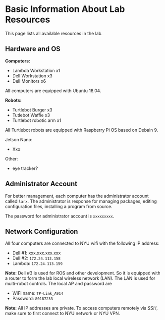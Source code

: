 # Basic Information About Lab Resources

This page lists all available resources in the lab.



## Hardware and OS

**Computers:**

- Lambda Workstation x1
- Dell Workstation x3
- Dell Monitors x6

All computers are equipped with Ubuntu 18.04.



**Robots:**

- Turtlebot Burger x3
- Tutlebot Waffle x3
- Turtlebot robotic arm x1

All Turtlebot robots are equipped with  Raspberry Pi OS based on Debain 9.



Jetson Nano:

- Xxx

Other:

- eye tracker?



## Administrator Account

For better management, each computer has the administrator account called `larx`. The administrator is response for managing packages, editing configuration files, installing a program from source. 

The password for administrator account is `xxxxxxxxx`.



## Network Configuration

All four computers are connected to NYU wifi with the following IP address:

- Dell #1: xxx.xxx.xxx.xxx
- Dell #2: `172.24.113.158`
- Lambda: `172.24.113.159`

**Note:** Dell #3 is used for ROS and other development. So it is equipped with a router to form the lab local wireless network (LAN). The LAN is used for multi-robot controls. The local AP and password are

- WiFi name: `TP-Link_A914`
- Password: `80187233`

**Note:** All IP addresses are private. To access computers remotely via *SSH*, make sure to first connect to NYU network or NYU VPN.